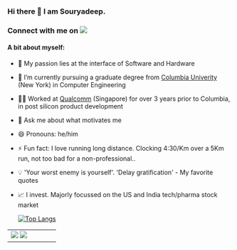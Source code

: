 ### Hi there 👋 I am Souryadeep. 
### Connect with me on [![](https://img.shields.io/badge/LinkedIn-blue)](https://www.linkedin.com/in/souryadeep/)

#### A bit about myself:

- 🔭 My passion lies at the interface of Software and Hardware
- 🌱 I’m currently pursuing a graduate degree from [Columbia Univerity](https://www.engineering.columbia.edu/) (New York) in Computer Engineering
- 👨‍💼 Worked at [Qualcomm](https://www.qualcomm.com/) (Singapore) for over 3 years prior to Columbia, in post silicon product development
- 💬 Ask me about what motivates me
- 😄 Pronouns: he/him
- ⚡ Fun fact: I love running long distance. Clocking 4:30/Km over a 5Km run, not too bad for a non-professional.. 
- 💡 'Your worst enemy is yourself'. 'Delay gratification' - My favorite quotes
- 📈 I invest. Majorly focussed on the US and India tech/pharma stock market  

    [![Top Langs](https://github-readme-stats.vercel.app/api/top-langs/?username=Souryadeep&langs_count=8)](https://github.com/Souryadeep/github-readme-stats)


<table>
<tr>
  <td width="48%">
    <img src="https://github-readme-stats.vercel.app/api/top-langs/?username=Souryadeep&layout=compact&show_icons=true&hide_border=true" />
    <img src="https://github-readme-stats.vercel.app/api?username=Souryadeep&show_icons=true&hide=contribs,issues&hide_border=true" />
  </td>
</tr>
<table>

